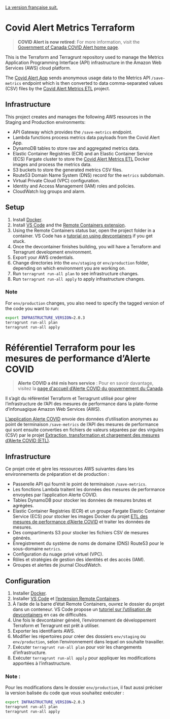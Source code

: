 [La version française suit.](#référentiel-terraform-pour-les-mesures-de-performance-dalerte-covid)

# Covid Alert Metrics Terraform

> **COVID Alert is now retired**: For more information, visit the [Government of Canada COVID Alert home page](https://www.canada.ca/en/public-health/services/diseases/coronavirus-disease-covid-19/covid-alert.html).

This is the Terraform and Terragrunt repository used to manage the Metrics Application Programming Interface (API) infrastructure in the Amazon Web Services (AWS) cloud platform.  

The [Covid Alert App](https://github.com/cds-snc/covid-alert-app#covid-alert-mobile-app) sends anonymous usage data to the Metrics API `/save-metrics` endpoint which is then converted to data comma-separated values (CSV) files by the [Covid Alert Metrics ETL](https://github.com/cds-snc/covid-alert-metrics-etl#covid-alert-metrics-extract-transform-and-load-etl) project.

## Infrastructure
This project creates and manages the following AWS resources in the Staging and Production environments:

* API Gateway which provides the `/save-metrics` endpoint.
* Lambda functions process metrics data payloads from the Covid Alert App.
* DynamoDB tables to store raw and aggregated metrics data.
* Elastic Container Registries (ECR) and an Elastic Container Service (ECS) Fargate cluster to store the [Covid Alert Metrics ETL](https://github.com/cds-snc/covid-alert-metrics-etl#covid-alert-metrics-extract-transform-and-load-etl) Docker images and process the metrics data.
* S3 buckets to store the generated metrics CSV files.
* Route53 Domain Name System (DNS) record for the `metrics` subdomain.
* Virtual Private Cloud (VPC) configuration.
* Identity and Access Management (IAM) roles and policies.
* CloudWatch log groups and alarm.

## Setup
1. Install [Docker](https://docs.docker.com/get-docker/).
1. Install [VS Code](https://code.visualstudio.com/) and the [Remote Containers extension](https://marketplace.visualstudio.com/items?itemName=ms-vscode-remote.remote-containers).
1. Using the Remote Containers status bar, open the project folder in a container.  VS Code has a [tutorial on using devcontainers](https://code.visualstudio.com/docs/remote/containers-tutorial) if you get stuck.
1. Once the devcontainer finishes building, you will have a Terraform and Terragrunt development environment.
1. Export your AWS credentials.
1. Change directories into the `env/staging` or `env/production` folder, depending on which environment you are working on.
1. Run `terragrunt run-all plan` to see infrastructure changes.
1. Run `terragrunt run-all apply` to apply infrastructure changes.

### Note
For `env/production` changes, you also need to specify the tagged version of the code you want to run:
```sh
export INFRASTRUCTURE_VERSION=2.0.3
terragrunt run-all plan
terragrunt run-all apply
```

# Référentiel Terraform pour les mesures de performance d’Alerte COVID

> **Alerte COVID a été mis hors service** : Pour en savoir davantage, visitez la [page d'accueil d’Alerte COVID du gouvernement du Canada](https://www.canada.ca/fr/sante-publique/services/maladies/maladie-coronavirus-covid-19/alerte-covid.html).

Il s’agit du référentiel Terraform et Terragrunt utilisé pour gérer l’infrastructure de l’API des mesures de performance dans la plate-forme d’infonuagique Amazon Web Services (AWS). 

[L’application Alerte COVID](https://github.com/cds-snc/covid-alert-app#application-mobile-alerte-covid) envoie des données d’utilisation anonymes au point de terminaison `/save-metrics` de l’API des mesures de performance qui sont ensuite converties en fichiers de valeurs séparées par des virgules (CSV) par le projet [Extraction, transformation et chargement des mesures d’Alerte COVID (ETL)](https://github.com/cds-snc/covid-alert-metrics-etl#extraction-transformation-et-chargement-etl-des-mesures-de-performance-dalerte-covid).

## Infrastructure
Ce projet crée et gère les ressources AWS suivantes dans les environnements de préparation et de production :

* Passerelle API qui fournit le point de terminaison `/save-metrics`.
* Les fonctions Lambda traitent les données des mesures de performance envoyées par l’application Alerte COVID.
* Tables DynamoDB pour stocker les données de mesures brutes et agrégées.
* Elastic Container Registries (ECR) et un groupe Fargate Elastic Container Service (ECS) pour stocker les images Docker du projet [ETL des mesures de performance d’Alerte COVID](https://github.com/cds-snc/covid-alert-metrics-etl#extraction-transformation-et-chargement-etl-des-mesures-de-performance-dalerte-covid) et traiter les données de mesures.
* Des compartiments S3 pour stocker les fichiers CSV de mesures générés.
* Enregistrement du système de noms de domaine (DNS) Route53 pour le sous-domaine `metrics`.
* Configuration du nuage privé virtuel (VPC).
* Rôles et stratégies de gestion des identités et des accès (IAM).
* Groupes et alertes de journal CloudWatch.

## Configuration
1. Installer [Docker](https://docs.docker.com/get-docker/).
1. Installer [VS Code](https://code.visualstudio.com/) et [l’extension Remote Containers](https://marketplace.visualstudio.com/items?itemName=ms-vscode-remote.remote-containers).
1. À l’aide de la barre d’état Remote Containers, ouvrez le dossier du projet dans un conteneur. VS Code propose un [tutoriel sur l’utilisation de devcontainers](https://code.visualstudio.com/docs/remote/containers-tutorial) en cas de difficultés.
1. Une fois le devcontainer généré, l’environnement de développement Terraform et Terragrunt est prêt à utiliser.
1. Exporter les identifiants AWS.
1. Modifier les répertoires pour créer des dossiers `env/staging` ou `env/production`, selon l’environnement dans lequel on souhaite travailler.
1. Exécuter `terragrunt run-all plan` pour voir les changements d’infrastructure.
1. Exécuter `terragrunt run-all apply` pour appliquer les modifications apportées à l’infrastructure.

### Note :
Pour les modifications dans le dossier `env/production`, il faut aussi préciser la version balisée du code que vous souhaitez exécuter :
```sh
export INFRASTRUCTURE_VERSION=2.0.3
terragrunt run-all plan
terragrunt run-all apply
```
